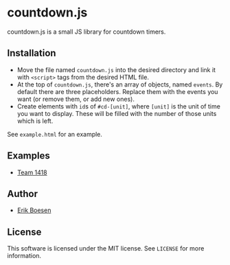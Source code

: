 # countdown.js
countdown.js is a small JS library for countdown timers.

## Installation
* Move the file named `countdown.js` into the desired directory and link it with `<script>` tags from the desired HTML file.
* At the top of `countdown.js`, there's an array of objects, named `events`. By default there are three placeholders. Replace them with the events you want (or remove them, or add new ones).
* Create elements with `id`s of `#cd-[unit]`, where `[unit]` is the unit of time you want to display. These will be filled with the number of those units which is left.

See `example.html` for an example.

## Examples
* [Team 1418](https://1418.team/soon)

## Author
* [Erik Boesen](https://github.com/ErikBoesen)

## License
This software is licensed under the MIT license. See `LICENSE` for more information.